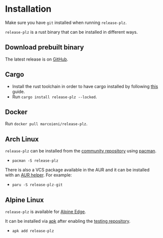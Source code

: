 # Installation

Make sure you have `git` installed when running `release-plz`.

`release-plz` is a rust binary that can be installed in different ways.

## Download prebuilt binary

The latest release is on [GitHub](https://github.com/MarcoIeni/release-plz/releases/latest).

## Cargo

* Install the rust toolchain in order to have cargo installed by following
  [this](https://www.rust-lang.org/tools/install) guide.
* Run `cargo install release-plz --locked`.

## Docker

Run `docker pull marcoieni/release-plz`.

## Arch Linux

`release-plz` can be installed from the
[community repository](https://archlinux.org/packages/extra/x86_64/release-plz/)
using [pacman](https://wiki.archlinux.org/title/Pacman).

* `pacman -S release-plz`

There is also a VCS package available in the AUR
and it can be installed with an [AUR helper](https://wiki.archlinux.org/title/AUR_helpers).
For example:

* `paru -S release-plz-git`

## Alpine Linux

`release-plz` is available for [Alpine Edge](https://pkgs.alpinelinux.org/packages?name=release-plz&branch=edge).

It can be installed via [apk](https://wiki.alpinelinux.org/wiki/Alpine_Package_Keeper) after
enabling the [testing repository](https://wiki.alpinelinux.org/wiki/Repositories).

* `apk add release-plz`

